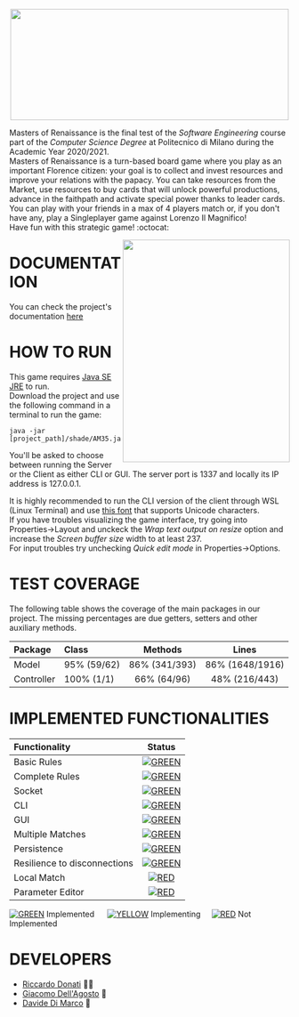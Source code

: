 <p align="center">
  <img src="https://i.imgur.com/dEBlhTL.png" width=500 height=200 px />
</p>

Masters of Renaissance is the final test of the _Software Engineering_ course part of the _Computer Science Degree_ at Politecnico di Milano during the Academic Year 2020/2021. <br>
Masters of Renaissance is a turn-based board game where you play as an important Florence citizen: your goal is to collect and invest resources and improve your relations with the papacy. You can take resources from the Market, use resources to buy cards that will unlock powerful productions, advance in the faithpath and activate special power thanks to leader cards.
You can play with your friends in a max of 4 players match or, if you don't have any, play a Singleplayer game against Lorenzo Il Magnifico! <br>
Have fun with this strategic game! :octocat:

<img src="https://cdn.discordapp.com/attachments/768097148477898822/859528426556620820/ciccia.jpg" width=300px height=400px align="right" />

#               DOCUMENTATION

You can check the project's documentation [here](https://riccardo-donati.github.io/)

#               HOW TO RUN

This game requires [Java SE JRE](https://www.oracle.com/it/java/technologies/javase-downloads.html) to run. <br>
Download the project and use the following command in a terminal to run the game:
````
java -jar [project_path]/shade/AM35.jar
````
You'll be asked to choose between running the Server or the Client as either CLI or GUI.
The server port is 1337 and locally its IP address is 127.0.0.1. <br>

It is highly recommended to run the CLI version of the client through WSL (Linux Terminal) and use [this font](https://github.com/riccardo-donati/ingswAM2021-Donati-DiMarco-DellAgosto/blob/master/src/main/resources/DejaVu%20Sans%20Mono%20for%20Powerline.ttf) that supports Unicode characters.<br>
If you have troubles visualizing the game interface, try going into Properties->Layout and unckeck the _Wrap text output on resize_ option and increase the _Screen buffer size_ width to at least 237.<br>
For input troubles try unchecking _Quick edit mode_ in Properties->Options.<br>

# 						  TEST COVERAGE

The following table shows the coverage of the main packages in our project. The missing percentages are due getters, setters and other auxiliary methods. 

| Package | Class | Methods | Lines |
|:-----------------------|:------------------|:------------------------------------:|:-------------:|
| Model | 95% (59/62) | 86% (341/393) | 86% (1648/1916) |
| Controller | 100% (1/1) | 66% (64/96) | 48% (216/443) | 

# 						  IMPLEMENTED FUNCTIONALITIES

| Functionality | Status |
|:--------------|:------:|
| Basic Rules | [![GREEN](http://placehold.it/15/44bb44/44bb44)](https://github.com/riccardo-donati/ingswAM2021-Donati-DiMarco-DellAgosto/tree/master/src/main/java/it/polimi/ingsw/model) |
| Complete Rules | [![GREEN](http://placehold.it/15/44bb44/44bb44)](https://github.com/riccardo-donati/ingswAM2021-Donati-DiMarco-DellAgosto/tree/master/src/main/java/it/polimi/ingsw/model) |
| Socket | [![GREEN](http://placehold.it/15/44bb44/44bb44)](https://github.com/riccardo-donati/ingswAM2021-Donati-DiMarco-DellAgosto/tree/master/src/main/java/it/polimi/ingsw/network/server) |
| CLI | [![GREEN](http://placehold.it/15/44bb44/44bb44)](https://github.com/riccardo-donati/ingswAM2021-Donati-DiMarco-DellAgosto/tree/master/src/main/java/it/polimi/ingsw/network/client/CLI) |
| GUI | [![GREEN](http://placehold.it/15/44bb44/44bb44)](https://github.com/riccardo-donati/ingswAM2021-Donati-DiMarco-DellAgosto/tree/master/src/main/java/it/polimi/ingsw/network/client/GUI) |
| Multiple Matches | [![GREEN](http://placehold.it/15/44bb44/44bb44)](https://github.com/riccardo-donati/ingswAM2021-Donati-DiMarco-DellAgosto/blob/master/src/main/java/it/polimi/ingsw/network/server/Server.java) |
| Persistence | [![GREEN](http://placehold.it/15/44bb44/44bb44)](https://github.com/riccardo-donati/ingswAM2021-Donati-DiMarco-DellAgosto/tree/master/src/main/java/it/polimi/ingsw/network/server) |
| Resilience to disconnections | [![GREEN](http://placehold.it/15/44bb44/44bb44)](https://github.com/riccardo-donati/ingswAM2021-Donati-DiMarco-DellAgosto/tree/master/src/main/java/it/polimi/ingsw/network/server) |
| Local Match | [![RED](http://placehold.it/15/f03c15/f03c15)]() |
| Parameter Editor | [![RED](http://placehold.it/15/f03c15/f03c15)]() |

[![GREEN](http://placehold.it/15/44bb44/44bb44)]() Implemented	&nbsp;&nbsp;&nbsp;&nbsp;
[![YELLOW](http://placehold.it/15/ffdd00/ffdd00)]() Implementing&nbsp;&nbsp;&nbsp;&nbsp;
[![RED](http://placehold.it/15/f03c15/f03c15)]() Not Implemented 


#						  DEVELOPERS

* [Riccardo Donati](https://github.com/riccardo-donati) :man_with_turban:
* [Giacomo Dell'Agosto](https://github.com/GiacomoDA) :underage:
* [Davide Di Marco](https://github.com/Davidedm99) :ribbon:
